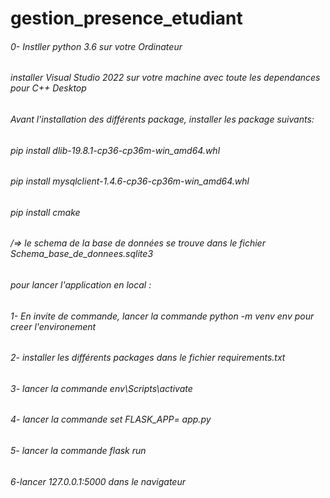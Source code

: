 # gestion_presence_etudiant

###### 0- Instller python 3.6 sur votre Ordinateur 
###### installer Visual Studio 2022 sur votre machine avec toute les dependances pour C++ Desktop

###### Avant l'installation des différents package, installer les package suivants: 
###### pip install dlib-19.8.1-cp36-cp36m-win_amd64.whl
###### pip install mysqlclient-1.4.6-cp36-cp36m-win_amd64.whl
###### pip install cmake
 
###### /=> le schema de la base de données se trouve dans le fichier Schema_base_de_donnees.sqlite3
 
###### pour lancer l'application en local :
 

###### 1- En invite de commande, lancer la commande python -m venv env pour creer l'environement
###### 2- installer les différents packages dans le fichier requirements.txt
###### 3- lancer la commande env\Scripts\activate
###### 4- lancer la commande set FLASK_APP= app.py
###### 5- lancer la commande flask run
###### 6-lancer 127.0.0.1:5000 dans le navigateur
